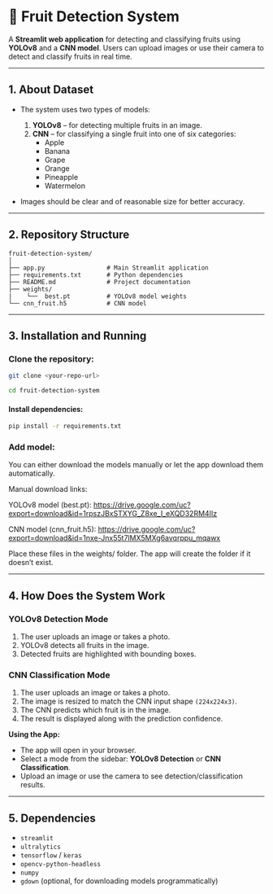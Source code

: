 # 🍎 Fruit Detection System

A **Streamlit web application** for detecting and classifying fruits using **YOLOv8** and a **CNN model**. Users can upload images or use their camera to detect and classify fruits in real time.

---

## 1. About Dataset

- The system uses two types of models:
  1. **YOLOv8** – for detecting multiple fruits in an image.
  2. **CNN** – for classifying a single fruit into one of six categories:  
     - Apple  
     - Banana  
     - Grape  
     - Orange  
     - Pineapple  
     - Watermelon  

- Images should be clear and of reasonable size for better accuracy.

---

## 2. Repository Structure

```text
fruit-detection-system/
│
├── app.py                 # Main Streamlit application
├── requirements.txt       # Python dependencies
├── README.md              # Project documentation
├── weights/
|    └──  best.pt          # YOLOv8 model weights
└── cnn_fruit.h5           # CNN model 
```
---

## 3. Installation and Running

### Clone the repository:

```bash
git clone <your-repo-url>

cd fruit-detection-system
```

#### Install dependencies:

```bash
pip install -r requirements.txt
```

### Add model:

You can either download the models manually or let the app download them automatically.

Manual download links:

YOLOv8 model (best.pt): https://drive.google.com/uc?export=download&id=1rpszJBxSTXYG_Z8xe_I_eXQD32RM4IIz

CNN model (cnn_fruit.h5): https://drive.google.com/uc?export=download&id=1nxe-Jnx55t7lMX5MXg6avqrppu_mqawx

Place these files in the weights/ folder. The app will create the folder if it doesn’t exist.

---

## 4. How Does the System Work

### YOLOv8 Detection Mode
1. The user uploads an image or takes a photo.  
2. YOLOv8 detects all fruits in the image.  
3. Detected fruits are highlighted with bounding boxes.  

### CNN Classification Mode
1. The user uploads an image or takes a photo.  
2. The image is resized to match the CNN input shape `(224x224x3)`.  
3. The CNN predicts which fruit is in the image.  
4. The result is displayed along with the prediction confidence.  

**Using the App:**
- The app will open in your browser.  
- Select a mode from the sidebar: **YOLOv8 Detection** or **CNN Classification**.  
- Upload an image or use the camera to see detection/classification results.  

---

## 5. Dependencies

- `streamlit`  
- `ultralytics`  
- `tensorflow` / `keras`  
- `opencv-python-headless`  
- `numpy`  
- `gdown` (optional, for downloading models programmatically)  


